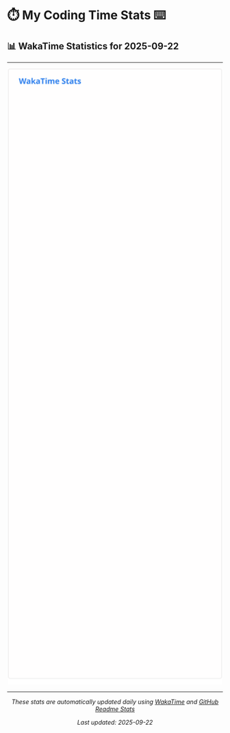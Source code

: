 # ⏱️ My Coding Time Stats ⌨️

## 📊 WakaTime Statistics for 2025-09-22

---

<div align="center">

<img src="./images/wakatime-stats-2025-09-22.svg" alt="WakaTime Stats" width="500">

</div>

---

<div align="center">

*These stats are automatically updated daily using [WakaTime](https://wakatime.com) and [GitHub Readme Stats](https://github.com/anuraghazra/github-readme-stats)*

*Last updated: 2025-09-22*
</div>
